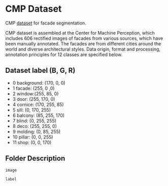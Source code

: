 # CMP Dataset
CMP [dataset](http://cmp.felk.cvut.cz/~tylecr1/facade/) for facade segmentation.

CMP dataset is assembled at the Center for Machine Perception, which includes 606 rectified images of facades from various sources, which have been manually annotated. The facades are from different cities around the world and diverse architectural styles. Data origin, format and processing, annotation principles for 12 classes are specified below.

## Dataset label (B, G, R)
- 0 background: (170, 0, 0)
- 1 facade: (255, 0 ,0)
- 2 window:(255, 85, 0)
- 3 door: (255, 170, 0)
- 4 cornice: (170, 255, 85)
- 5 sill: (0, 170, 255)
- 6 balcony: (85, 255, 170)
- 7 blind: (0, 255, 255)
- 8 deco: (255, 255, 0)
- 9 molding: (0, 85, 255)
- 10 pillar: (0, 0, 255)
- 11 shop: (0, 0, 170)

## Folder Description

`image`

`label`
